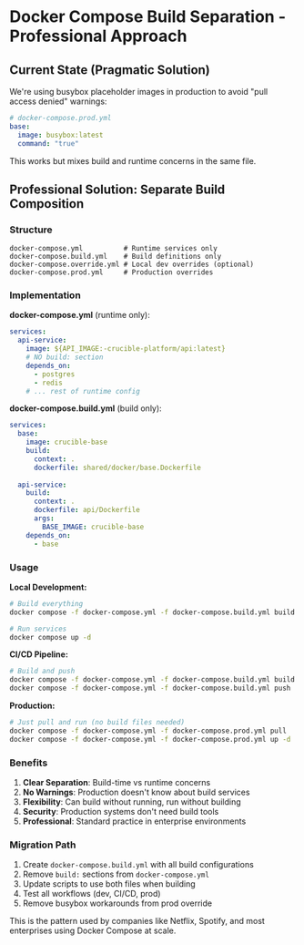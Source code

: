 # Docker Compose Build Separation - Professional Approach

## Current State (Pragmatic Solution)

We're using busybox placeholder images in production to avoid "pull access denied" warnings:
```yaml
# docker-compose.prod.yml
base:
  image: busybox:latest
  command: "true"
```

This works but mixes build and runtime concerns in the same file.

## Professional Solution: Separate Build Composition

### Structure
```
docker-compose.yml          # Runtime services only
docker-compose.build.yml    # Build definitions only
docker-compose.override.yml # Local dev overrides (optional)
docker-compose.prod.yml     # Production overrides
```

### Implementation

**docker-compose.yml** (runtime only):
```yaml
services:
  api-service:
    image: ${API_IMAGE:-crucible-platform/api:latest}
    # NO build: section
    depends_on:
      - postgres
      - redis
    # ... rest of runtime config
```

**docker-compose.build.yml** (build only):
```yaml
services:
  base:
    image: crucible-base
    build:
      context: .
      dockerfile: shared/docker/base.Dockerfile
  
  api-service:
    build:
      context: .
      dockerfile: api/Dockerfile
      args:
        BASE_IMAGE: crucible-base
    depends_on:
      - base
```

### Usage

**Local Development:**
```bash
# Build everything
docker compose -f docker-compose.yml -f docker-compose.build.yml build

# Run services
docker compose up -d
```

**CI/CD Pipeline:**
```bash
# Build and push
docker compose -f docker-compose.yml -f docker-compose.build.yml build
docker compose -f docker-compose.yml -f docker-compose.build.yml push
```

**Production:**
```bash
# Just pull and run (no build files needed)
docker compose -f docker-compose.yml -f docker-compose.prod.yml pull
docker compose -f docker-compose.yml -f docker-compose.prod.yml up -d
```

### Benefits

1. **Clear Separation**: Build-time vs runtime concerns
2. **No Warnings**: Production doesn't know about build services
3. **Flexibility**: Can build without running, run without building
4. **Security**: Production systems don't need build tools
5. **Professional**: Standard practice in enterprise environments

### Migration Path

1. Create `docker-compose.build.yml` with all build configurations
2. Remove `build:` sections from `docker-compose.yml`
3. Update scripts to use both files when building
4. Test all workflows (dev, CI/CD, prod)
5. Remove busybox workarounds from prod override

This is the pattern used by companies like Netflix, Spotify, and most enterprises using Docker Compose at scale.